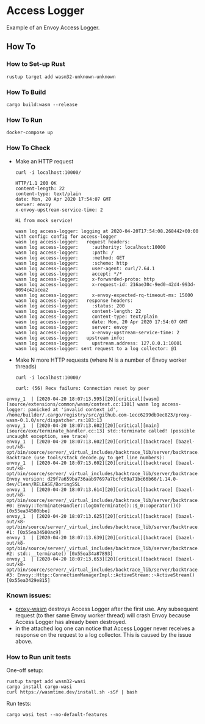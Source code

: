 # Access Logger

Example of an Envoy Access Logger.

## How To

### How to Set-up Rust

```shell
rustup target add wasm32-unknown-unknown
```

### How To Build

```shell
cargo build:wasm --release
```

### How To Run

```shell
docker-compose up
```

### How To Check

* Make an HTTP request
  ```shell
  curl -i localhost:10000/

  HTTP/1.1 200 OK
  content-length: 22
  content-type: text/plain
  date: Mon, 20 Apr 2020 17:54:07 GMT
  server: envoy
  x-envoy-upstream-service-time: 2

  Hi from mock service!
  ```

  ```shell
  wasm log access-logger: logging at 2020-04-20T17:54:08.268442+00:00 with config: config for access-logger
  wasm log access-logger:   request headers:
  wasm log access-logger:     :authority: localhost:10000
  wasm log access-logger:     :path: /
  wasm log access-logger:     :method: GET
  wasm log access-logger:     :scheme: http
  wasm log access-logger:     user-agent: curl/7.64.1
  wasm log access-logger:     accept: */*
  wasm log access-logger:     x-forwarded-proto: http
  wasm log access-logger:     x-request-id: 216ae30c-9ed0-42d4-993d-0094c42acea2
  wasm log access-logger:     x-envoy-expected-rq-timeout-ms: 15000
  wasm log access-logger:   response headers:
  wasm log access-logger:     :status: 200
  wasm log access-logger:     content-length: 22
  wasm log access-logger:     content-type: text/plain
  wasm log access-logger:     date: Mon, 20 Apr 2020 17:54:07 GMT
  wasm log access-logger:     server: envoy
  wasm log access-logger:     x-envoy-upstream-service-time: 2
  wasm log access-logger:   upstream info:
  wasm log access-logger:     upstream.address: 127.0.0.1:10001
  wasm log access-logger: sent request to a log collector: @1
  ```
* Make N more HTTP requests (where N is a number of Envoy worker threads)
  ```shell
  curl -i localhost:10000/

  curl: (56) Recv failure: Connection reset by peer
  ```

```shell
envoy_1  | [2020-04-20 18:07:13.595][20][critical][wasm] [source/extensions/common/wasm/context.cc:1101] wasm log access-logger: panicked at 'invalid context_id', /home/builder/.cargo/registry/src/github.com-1ecc6299db9ec823/proxy-wasm-0.1.0/src/dispatcher.rs:183:13
envoy_1  | [2020-04-20 18:07:13.602][20][critical][main] [source/exe/terminate_handler.cc:13] std::terminate called! (possible uncaught exception, see trace)
envoy_1  | [2020-04-20 18:07:13.602][20][critical][backtrace] [bazel-out/k8-opt/bin/source/server/_virtual_includes/backtrace_lib/server/backtrace.h:91] Backtrace (use tools/stack_decode.py to get line numbers):
envoy_1  | [2020-04-20 18:07:13.602][20][critical][backtrace] [bazel-out/k8-opt/bin/source/server/_virtual_includes/backtrace_lib/server/backtrace.h:92] Envoy version: d29f7a659ba736aab97697a7bcfc69a71bc66b66/1.14.0-dev/Clean/RELEASE/BoringSSL
envoy_1  | [2020-04-20 18:07:13.614][20][critical][backtrace] [bazel-out/k8-opt/bin/source/server/_virtual_includes/backtrace_lib/server/backtrace.h:96] #0: Envoy::TerminateHandler::logOnTerminate()::$_0::operator()() [0x55ea34500bbe]
envoy_1  | [2020-04-20 18:07:13.625][20][critical][backtrace] [bazel-out/k8-opt/bin/source/server/_virtual_includes/backtrace_lib/server/backtrace.h:98] #1: [0x55ea34500ac9]
envoy_1  | [2020-04-20 18:07:13.639][20][critical][backtrace] [bazel-out/k8-opt/bin/source/server/_virtual_includes/backtrace_lib/server/backtrace.h:96] #2: std::__terminate() [0x55ea34a87893]
envoy_1  | [2020-04-20 18:07:13.653][20][critical][backtrace] [bazel-out/k8-opt/bin/source/server/_virtual_includes/backtrace_lib/server/backtrace.h:96] #3: Envoy::Http::ConnectionManagerImpl::ActiveStream::~ActiveStream() [0x55ea3429e815]
```

### Known issues:

* [proxy-wasm](https://github.com/proxy-wasm/proxy-wasm-rust-sdk) destroys Access Logger after the first use.
  Any subsequent request (to ther same Envoy worker thread) will crash Envoy because Access Logger has already been destroyed.
* in the attached log one can notice that Access Logger never receives a response on the request to a log collector.
  This is caused by the issue above.

### How to Run unit tests

One-off setup:
```shell
rustup target add wasm32-wasi
cargo install cargo-wasi
curl https://wasmtime.dev/install.sh -sSf | bash
```

Run tests:
```
cargo wasi test --no-default-features
```
